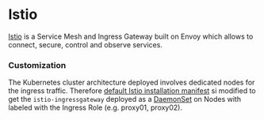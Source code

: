 # Istio

[Istio](https://istio.io) is a Service Mesh and Ingress Gateway built on Envoy which allows to connect, secure, control and observe services.

### Customization

The Kubernetes cluster architecture deployed involves dedicated nodes for the ingress traffic.
Therefore [default Istio installation manifest](https://github.com/istio/istio/tree/master/install/kubernetes) si modified to get the `istio-ingressgateway` deployed as a [DaemonSet](https://kubernetes.io/docs/concepts/workloads/controllers/daemonset/) on Nodes with labeled with the Ingress Role (e.g. proxy01, proxy02).

